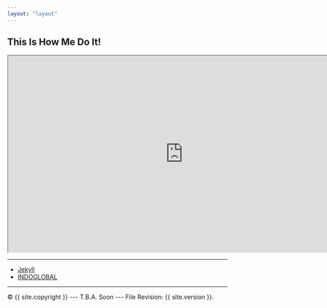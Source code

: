 ```yaml
---
layout: "layout"
---
```


## This Is How Me Do It!

<div><iframe width="800" height="450" 
src="https://www.youtube.com/embed/jEoM3qan9Gs">
</iframe></div>

<hr>

* [Jekyll](http://localhost:4000/)
* [INDOGLOBAL](http://coba.vlsm.org/)

<hr>
<div>
&copy; {{ site.copyright }} --- T.B.A. Soon --- File Revision: {{ site.version }}.
</div>

